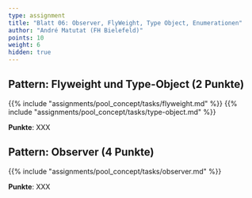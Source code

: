 ```yaml
---
type: assignment
title: "Blatt 06: Observer, FlyWeight, Type Object, Enumerationen"
author: "André Matutat (FH Bielefeld)"
points: 10
weight: 6
hidden: true
---
```



## Pattern: Flyweight und Type-Object (2 Punkte)

{{% include "assignments/pool_concept/tasks/flyweight.md" %}}
{{% include "assignments/pool_concept/tasks/type-object.md" %}}

**Punkte**: XXX


## Pattern: Observer (4 Punkte)

{{% include "assignments/pool_concept/tasks/observer.md" %}}

**Punkte**: XXX
